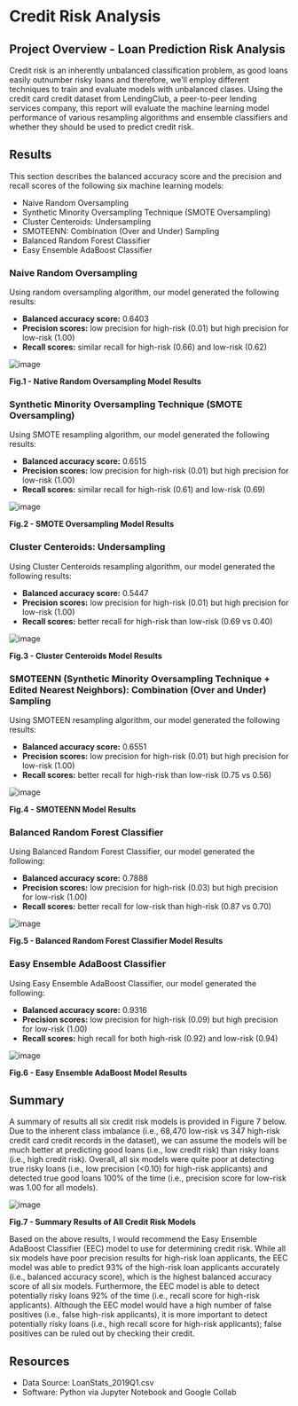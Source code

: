 # Credit Risk Analysis
## Project Overview - Loan Prediction Risk Analysis

Credit risk is an inherently unbalanced classification problem, as good loans easily outnumber risky loans and therefore, we'll employ different techniques to train and evaluate models with unbalanced clases. Using the credit card credit dataset from LendingClub, a peer-to-peer lending services company, this report will evaluate the machine learning model performance of various resampling algorithms and ensemble classifiers and whether they should be used to predict credit risk.

## Results

This section describes the balanced accuracy score and the precision and recall scores of the following six machine learning models:
- Naive Random Oversampling
- Synthetic Minority Oversampling Technique (SMOTE Oversampling)
- Cluster Centeroids: Undersampling
- SMOTEENN: Combination (Over and Under) Sampling
- Balanced Random Forest Classifier
- Easy Ensemble AdaBoost Classifier

### Naive Random Oversampling

Using random oversampling algorithm, our model generated the following results:

- **Balanced accuracy score:** 0.6403
- **Precision scores:** low precision for high-risk (0.01) but high precision for low-risk (1.00)
- **Recall scores:** similar recall for high-risk (0.66) and low-risk (0.62)

![image](https://user-images.githubusercontent.com/99936542/175833083-c9b672e1-4c83-489a-92a8-e9b3cee2a112.png)

<b>Fig.1 - Native Random Oversampling Model Results </b> 

### Synthetic Minority Oversampling Technique (SMOTE Oversampling)

Using SMOTE resampling algorithm, our model generated the following results:

- **Balanced accuracy score:** 0.6515
- **Precision scores:** low precision for high-risk (0.01) but high precision for low-risk (1.00)
- **Recall scores:** similar recall for high-risk (0.61) and low-risk (0.69)

![image](https://user-images.githubusercontent.com/99936542/175833240-d17ad697-427d-465e-b446-13241559eb55.png)

<b>Fig.2 - SMOTE Oversampling Model Results </b> 

### Cluster Centeroids: Undersampling

Using Cluster Centeroids resampling algorithm, our model generated the following results:

- **Balanced accuracy score:** 0.5447
- **Precision scores:** low precision for high-risk (0.01) but high precision for low-risk (1.00)
- **Recall scores:** better recall for high-risk than low-risk (0.69 vs 0.40)

![image](https://user-images.githubusercontent.com/99936542/175833258-2fcb434b-9a8e-448e-8b5c-aa7587b31643.png)

<b>Fig.3 - Cluster Centeroids Model Results </b> 

### SMOTEENN (Synthetic Minority Oversampling Technique + Edited Nearest Neighbors): Combination (Over and Under) Sampling

Using SMOTEEN resampling algorithm, our model generated the following results:

- **Balanced accuracy score:** 0.6551
- **Precision scores:** low precision for high-risk (0.01) but high precision for low-risk (1.00)
- **Recall scores:** better recall for high-risk than low-risk (0.75 vs 0.56)

![image](https://user-images.githubusercontent.com/99936542/175833282-fb4fa407-1303-48fa-a34e-fbb06e047b05.png)

<b>Fig.4 - SMOTEENN Model Results </b> 

### Balanced Random Forest Classifier

Using Balanced Random Forest Classifier, our model generated the following:

- **Balanced accuracy score:** 0.7888
- **Precision scores:** low precision for high-risk (0.03) but high precision for low-risk (1.00)
- **Recall scores:** better recall for low-risk than high-risk (0.87 vs 0.70)

![image](https://user-images.githubusercontent.com/99936542/175833307-c96f15d5-6781-4f9f-a2dd-aba29587c79e.png)

<b>Fig.5 - Balanced Random Forest Classifier Model Results </b> 

### Easy Ensemble AdaBoost Classifier

Using Easy Ensemble AdaBoost Classifier, our model generated the following:

- **Balanced accuracy score:** 0.9316
- **Precision scores:** low precision for high-risk (0.09) but high precision for low-risk (1.00)
- **Recall scores:** high recall for both high-risk (0.92) and low-risk (0.94)

![image](https://user-images.githubusercontent.com/99936542/175833321-71f7a5ae-16f2-4588-a83d-4b660a6ef79c.png)

<b>Fig.6 - Easy Ensemble AdaBoost Model Results </b> 

## Summary

A summary of results all six credit risk models is provided in Figure 7 below. Due to the inherent class imbalance (i.e., 68,470 low-risk vs 347 high-risk credit card credit records in the dataset), we can assume the models will be much better at predicting good loans (i.e., low credit risk) than risky loans (i.e., high credit risk). Overall, all six models were quite poor at detecting true risky loans (i.e., low precision (<0.10) for high-risk applicants) and detected true good loans 100% of the time (i.e., precision score for low-risk was 1.00 for all models). 

![image](https://user-images.githubusercontent.com/99936542/175849602-db5d7a61-3db2-4c7a-9280-127a09c821fa.png)

<b>Fig.7 - Summary Results of All Credit Risk Models </b> 

Based on the above results, I would recommend the Easy Ensemble AdaBoost Classifier (EEC) model to use for determining credit risk. While all six models have poor precision results for high-risk loan applicants, the EEC model was able to predict 93% of the high-risk loan applicants accurately (i.e., balanced accuracy score), which is the highest balanced accuracy score of all six models. Furthermore, the EEC model is able to detect potentially risky loans 92% of the time (i.e., recall score for high-risk applicants). Although the EEC model would have a high number of false positives (i.e., false high-risk applicants), it is more important to detect potentially risky loans (i.e., high recall score for high-risk applicants); false positives can be ruled out by checking their credit. 
 
## Resources
- Data Source: LoanStats_2019Q1.csv
- Software: Python via Jupyter Notebook and Google Collab